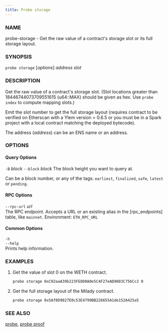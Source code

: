 ```yaml
---
title: Probe storage
---
```


### NAME

probe-storage - Get the raw value of a contract's storage slot or its full storage layout.

### SYNOPSIS

`probe storage` [*options*] _address_ _slot_

### DESCRIPTION

Get the raw value of a contract's storage slot. (Slot locations greater than 18446744073709551615 (u64::MAX) should be given as hex. Use `probe index` to compute mapping slots.)

Emit the slot number to get the full storage layout (requires contract to be verified on Etherscan with a Ylem version > 0.6.5 or you must be in a Spark project with a local contract matching the deployed bytecode).

The address (_address_) can be an ENS name or an address.

### OPTIONS

#### Query Options

`-B` _block_
`--block` _block_
The block height you want to query at.

Can be a block number, or any of the tags: `earliest`, `finalized`, `safe`, `latest` or `pending`.

#### RPC Options

`--rpc-url` _url_  
The RPC endpoint. Accepts a URL or an existing alias in the [rpc_endpoints] table, like `mainnet`.
Environment: `ETH_RPC_URL`

#### Common Options

`-h`  
`--help`  
Prints help information.

### EXAMPLES

1. Get the value of slot 0 on the WETH contract.

   ```sh
   probe storage 0xC02aaA39b223FE8D0A0e5C4F27eAD9083C756Cc2 0
   ```

2. Get the full storage layout of the Milady contract.
   ```sh
   probe storage 0x5Af0D9827E0c53E4799BB226655A1de152A425a5
   ```

### SEE ALSO

[probe](./probe.md), [probe proof](./probe-proof.md)
